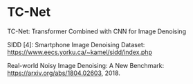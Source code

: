 # TC-Net
TC-Net: Transformer Combined with CNN for Image Denoising


SIDD [4]: Smartphone Image Denoising Dataset:
    https://www.eecs.yorku.ca/~kamel/sidd/index.php

 Real-world Noisy Image Denoising: A New Benchmark:
  https://arxiv.org/abs/1804.02603, 2018.

